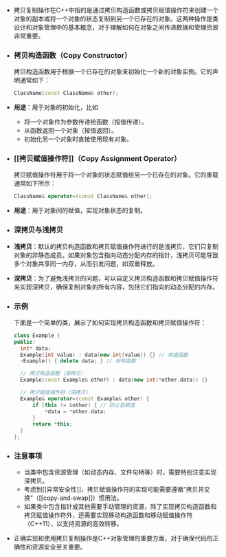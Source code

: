 - 拷贝复制操作在C++中指的是通过拷贝构造函数或拷贝赋值操作符来创建一个对象的副本或将一个对象的状态复制到另一个已存在的对象。这两种操作是类设计和对象管理中的基本概念，对于理解如何在对象之间传递数据和管理资源非常重要。
- ### 拷贝构造函数（Copy Constructor）
  
  拷贝构造函数用于根据一个已存在的对象来初始化一个新的对象实例。它的声明通常如下：
  
  ```cpp
  ClassName(const ClassName& other);
  ```
- **用途**：用于对象的初始化，比如
	- 将一个对象作为参数传递给函数（按值传递）。
	- 从函数返回一个对象（按值返回）。
	- 初始化另一个对象时直接使用现有对象。
- ### [[拷贝赋值操作符]]（Copy Assignment Operator）
  
  拷贝赋值操作符用于将一个对象的状态赋值给另一个已存在的对象。它的重载通常如下所示：
  
  ```cpp
  ClassName& operator=(const ClassName& other);
  ```
- **用途**：用于对象间的赋值，实现对象状态的复制。
- ### 深拷贝与浅拷贝
- **浅拷贝**：默认的拷贝构造函数和拷贝赋值操作符进行的是浅拷贝，它们只复制对象的非静态成员。如果对象包含指向动态分配内存的指针，浅拷贝可能导致多个对象共享同一内存，从而引发问题，如双重释放。
- **深拷贝**：为了避免浅拷贝的问题，可以自定义拷贝构造函数和拷贝赋值操作符来实现深拷贝，确保复制对象的所有内容，包括它们指向的动态分配的内存。
- ### 示例
  
  下面是一个简单的类，展示了如何实现拷贝构造函数和拷贝赋值操作符：
  
  ```cpp
  class Example {
  public:
    int* data;
    Example(int value) : data(new int(value)) {} // 构造函数
    ~Example() { delete data; } // 析构函数
  
    // 拷贝构造函数（深拷贝）
    Example(const Example& other) : data(new int(*other.data)) {}
  
    // 拷贝赋值操作符（深拷贝）
    Example& operator=(const Example& other) {
        if (this != &other) { // 防止自赋值
            *data = *other.data;
        }
        return *this;
    }
  };
  ```
- ### 注意事项
	- 当类中包含资源管理（如动态内存、文件句柄等）时，需要特别注意实现深拷贝。
	- 考虑到[[异常安全性]]，拷贝赋值操作符的实现可能需要遵循“拷贝并交换”（[[copy-and-swap]]）惯用法。
	- 如果类中包含指针或其他需要手动管理的资源，除了实现拷贝构造函数和拷贝赋值操作符外，还需要实现移动构造函数和移动赋值操作符（C++11），以支持资源的高效转移。
- 正确实现和使用拷贝复制操作是C++对象管理的重要方面，对于确保代码的正确性和资源安全至关重要。